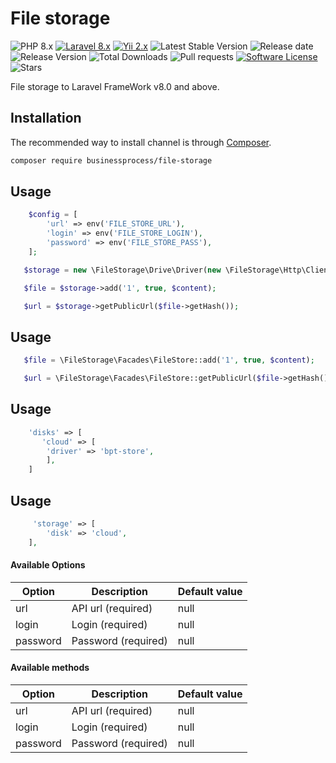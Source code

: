 File storage
=============================
![PHP 8.x](https://img.shields.io/badge/PHP-%5E8.0-blue)
[![Laravel 8.x](https://img.shields.io/badge/Laravel-8.x-orange.svg)](http://laravel.com)
[![Yii 2.x](https://img.shields.io/badge/Yii-2.x-orange)](https://www.yiiframework.com/doc/guide/2.0/ru)
![Latest Stable Version](https://poser.pugx.org/businessprocess/file-storage/v/stable)
![Release date](https://img.shields.io/github/release-date/businessprocess/file-storage)
![Release Version](https://img.shields.io/github/v/release/businessprocess/file-storage)
![Total Downloads](https://poser.pugx.org/businessprocess/file-storage/downloads)
![Pull requests](https://img.shields.io/bitbucket/pr/businessprocess/file-storage)
[![Software License](https://img.shields.io/badge/license-MIT-brightgreen.svg?style=plastic-square)](LICENSE)
![Stars](https://img.shields.io/github/stars/businessprocess/file-storage?style=social)

File storage to Laravel FrameWork v8.0 and above.

## Installation
The recommended way to install channel is through
[Composer](http://getcomposer.org).

```bash
composer require businessprocess/file-storage
```

## Usage <a name="usege-driver"></a>

```php
    $config = [
        'url' => env('FILE_STORE_URL'),
        'login' => env('FILE_STORE_LOGIN'),
        'password' => env('FILE_STORE_PASS'),      
    ];

   $storage = new \FileStorage\Drive\Driver(new \FileStorage\Http\Client($config));

   $file = $storage->add('1', true, $content);

   $url = $storage->getPublicUrl($file->getHash());
```

## Usage <a name="usege-facade"></a>

```php
   $file = \FileStorage\Facades\FileStore::add('1', true, $content);

   $url = \FileStorage\Facades\FileStore::getPublicUrl($file->getHash());
```

## Usage <a name="usege-disk"></a>
```php
    'disks' => [
       'cloud' => [
        'driver' => 'bpt-store',      
        ],
    ]
```

## Usage <a name="usege-voyager"></a>
```php
     'storage' => [
        'disk' => 'cloud',
    ],
```

#### Available Options

| Option         | Description               | Default value | 
|----------------|---------------------------|---------------|
| url            | API url (required)        | null          |
| login          | Login (required)          | null          |
| password       | Password (required)       | null          |

#### Available methods

| Option         | Description               | Default value | 
|----------------|---------------------------|---------------|
| url            | API url (required)        | null          |
| login          | Login (required)          | null          |
| password       | Password (required)       | null          |
